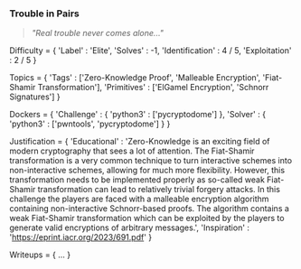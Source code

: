 ### Trouble in Pairs

> _"Real trouble never comes alone..."_

Difficulty = {
    'Label'          : 'Elite',
    'Solves'         : -1,
    'Identification' : 4 / 5,
    'Exploitation'   : 2 / 5
}

Topics = {
    'Tags'       : ['Zero-Knowledge Proof', 'Malleable Encryption', 'Fiat-Shamir Transformation'],
    'Primitives' : ['ElGamel Encryption', 'Schnorr Signatures']
}

Dockers = {
    'Challenge' : {
        'python3' : ['pycryptodome']
    },
    'Solver'    : {
        'python3' : ['pwntools', 'pycryptodome']
    }
}

Justification = {
    'Educational' : 'Zero-Knowledge is an exciting field of modern cryptography that sees a lot of attention. The Fiat-Shamir transformation is a very common technique to turn interactive schemes into non-interactive schemes, allowing for much more flexibility. However, this transformation needs to be implemented properly as so-called weak Fiat-Shamir transformation can lead to relatively trivial forgery attacks. In this challenge the players are faced with a malleable encryption algorithm containing non-interactive Schnorr-based proofs. The algorithm contains a weak Fiat-Shamir transformation which can be exploited by the players to generate valid encryptions of arbitrary messages.',
    'Inspiration' : 'https://eprint.iacr.org/2023/691.pdf'
}

Writeups = {
    ...
}